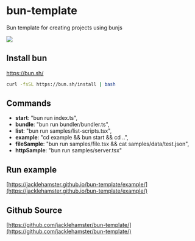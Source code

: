 # bun-template
Bun template for creating projects using bunjs

![](https://jacklehamster.github.io/bun-template/icon.png)
## Install bun

https://bun.sh/

```bash
curl -fsSL https://bun.sh/install | bash
```

## Commands

- **start**: "bun run index.ts",
- **bundle**: "bun run bundler/bundler.ts",
- **list**: "bun run samples/list-scripts.tsx",
- **example**: "cd example && bun start && cd ..",
- **fileSample**: "bun run samples/file.tsx && cat samples/data/test.json",
- **httpSample**: "bun run samples/server.tsx"

## Run example

[https://jacklehamster.github.io/bun-template/example/](https://jacklehamster.github.io/bun-template/example/)

## Github Source

[https://github.com/jacklehamster/bun-template/](https://github.com/jacklehamster/bun-template/)
